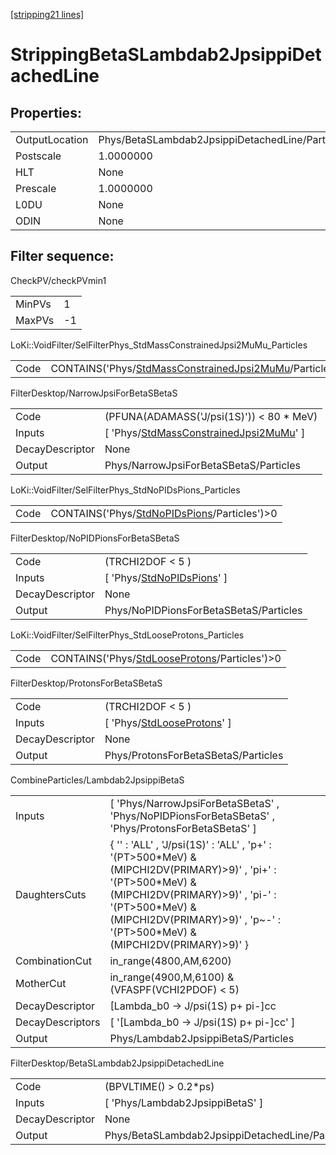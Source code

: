 [[stripping21 lines]](./stripping21-index)

# StrippingBetaSLambdab2JpsippiDetachedLine

## Properties:

|                |                                                 |
|----------------|-------------------------------------------------|
| OutputLocation | Phys/BetaSLambdab2JpsippiDetachedLine/Particles |
| Postscale      | 1.0000000                                       |
| HLT            | None                                            |
| Prescale       | 1.0000000                                       |
| L0DU           | None                                            |
| ODIN           | None                                            |

## Filter sequence:

CheckPV/checkPVmin1

|        |     |
|--------|-----|
| MinPVs | 1   |
| MaxPVs | -1  |

LoKi::VoidFilter/SelFilterPhys_StdMassConstrainedJpsi2MuMu_Particles

|      |                                                                                                                        |
|------|------------------------------------------------------------------------------------------------------------------------|
| Code | CONTAINS('Phys/[StdMassConstrainedJpsi2MuMu](./stripping21-commonparticles-stdmassconstrainedjpsi2mumu)/Particles')\>0 |

FilterDesktop/NarrowJpsiForBetaSBetaS

|                 |                                                                                                       |
|-----------------|-------------------------------------------------------------------------------------------------------|
| Code            | (PFUNA(ADAMASS('J/psi(1S)')) \< 80 \* MeV)                                                            |
| Inputs          | [ 'Phys/[StdMassConstrainedJpsi2MuMu](./stripping21-commonparticles-stdmassconstrainedjpsi2mumu)' ] |
| DecayDescriptor | None                                                                                                  |
| Output          | Phys/NarrowJpsiForBetaSBetaS/Particles                                                                |

LoKi::VoidFilter/SelFilterPhys_StdNoPIDsPions_Particles

|      |                                                                                              |
|------|----------------------------------------------------------------------------------------------|
| Code | CONTAINS('Phys/[StdNoPIDsPions](./stripping21-commonparticles-stdnopidspions)/Particles')\>0 |

FilterDesktop/NoPIDPionsForBetaSBetaS

|                 |                                                                             |
|-----------------|-----------------------------------------------------------------------------|
| Code            | (TRCHI2DOF \< 5 )                                                           |
| Inputs          | [ 'Phys/[StdNoPIDsPions](./stripping21-commonparticles-stdnopidspions)' ] |
| DecayDescriptor | None                                                                        |
| Output          | Phys/NoPIDPionsForBetaSBetaS/Particles                                      |

LoKi::VoidFilter/SelFilterPhys_StdLooseProtons_Particles

|      |                                                                                                |
|------|------------------------------------------------------------------------------------------------|
| Code | CONTAINS('Phys/[StdLooseProtons](./stripping21-commonparticles-stdlooseprotons)/Particles')\>0 |

FilterDesktop/ProtonsForBetaSBetaS

|                 |                                                                               |
|-----------------|-------------------------------------------------------------------------------|
| Code            | (TRCHI2DOF \< 5 )                                                             |
| Inputs          | [ 'Phys/[StdLooseProtons](./stripping21-commonparticles-stdlooseprotons)' ] |
| DecayDescriptor | None                                                                          |
| Output          | Phys/ProtonsForBetaSBetaS/Particles                                           |

CombineParticles/Lambdab2JpsippiBetaS

|                  |                                                                                                                                                                                                                                                         |
|------------------|---------------------------------------------------------------------------------------------------------------------------------------------------------------------------------------------------------------------------------------------------------|
| Inputs           | [ 'Phys/NarrowJpsiForBetaSBetaS' , 'Phys/NoPIDPionsForBetaSBetaS' , 'Phys/ProtonsForBetaSBetaS' ]                                                                                                                                                     |
| DaughtersCuts    | { '' : 'ALL' , 'J/psi(1S)' : 'ALL' , 'p+' : '(PT\>500\*MeV) & (MIPCHI2DV(PRIMARY)\>9)' , 'pi+' : '(PT\>500\*MeV) & (MIPCHI2DV(PRIMARY)\>9)' , 'pi-' : '(PT\>500\*MeV) & (MIPCHI2DV(PRIMARY)\>9)' , 'p~-' : '(PT\>500\*MeV) & (MIPCHI2DV(PRIMARY)\>9)' } |
| CombinationCut   | in_range(4800,AM,6200)                                                                                                                                                                                                                                  |
| MotherCut        | in_range(4900,M,6100) & (VFASPF(VCHI2PDOF) \< 5)                                                                                                                                                                                                        |
| DecayDescriptor  | [Lambda_b0 -\> J/psi(1S) p+ pi-]cc                                                                                                                                                                                                                    |
| DecayDescriptors | [ '[Lambda_b0 -\> J/psi(1S) p+ pi-]cc' ]                                                                                                                                                                                                            |
| Output           | Phys/Lambdab2JpsippiBetaS/Particles                                                                                                                                                                                                                     |

FilterDesktop/BetaSLambdab2JpsippiDetachedLine

|                 |                                                 |
|-----------------|-------------------------------------------------|
| Code            | (BPVLTIME() \> 0.2\*ps)                         |
| Inputs          | [ 'Phys/Lambdab2JpsippiBetaS' ]               |
| DecayDescriptor | None                                            |
| Output          | Phys/BetaSLambdab2JpsippiDetachedLine/Particles |
